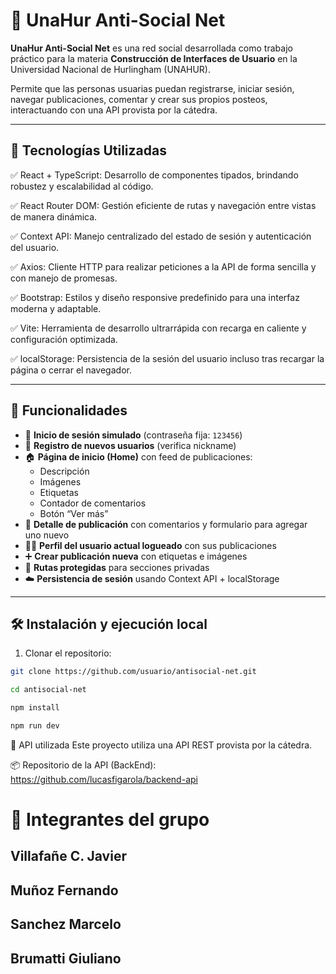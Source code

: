 # 🧠 UnaHur Anti-Social Net

**UnaHur Anti-Social Net** es una red social desarrollada como trabajo práctico para la materia **Construcción de Interfaces de Usuario** en la Universidad Nacional de Hurlingham (UNAHUR).

Permite que las personas usuarias puedan registrarse, iniciar sesión, navegar publicaciones, comentar y crear sus propios posteos, interactuando con una API provista por la cátedra.

---

## 🚀 Tecnologías Utilizadas

✅ React + TypeScript: Desarrollo de componentes tipados, brindando robustez y escalabilidad al código.

✅ React Router DOM: Gestión eficiente de rutas y navegación entre vistas de manera dinámica.

✅ Context API: Manejo centralizado del estado de sesión y autenticación del usuario.

✅ Axios: Cliente HTTP para realizar peticiones a la API de forma sencilla y con manejo de promesas.

✅ Bootstrap: Estilos y diseño responsive predefinido para una interfaz moderna y adaptable.

✅ Vite: Herramienta de desarrollo ultrarrápida con recarga en caliente y configuración optimizada.

✅ localStorage: Persistencia de la sesión del usuario incluso tras recargar la página o cerrar el navegador.

---

## 🧪 Funcionalidades

- 🔐 **Inicio de sesión simulado** (contraseña fija: `123456`)
- 👤 **Registro de nuevos usuarios** (verifica nickname)
- 🏠 **Página de inicio (Home)** con feed de publicaciones:
  - Descripción
  - Imágenes
  - Etiquetas
  - Contador de comentarios
  - Botón “Ver más”
- 📝 **Detalle de publicación** con comentarios y formulario para agregar uno nuevo
- 🙍‍♂️ **Perfil del usuario actual logueado** con sus publicaciones
- ➕ **Crear publicación nueva** con etiquetas e imágenes
- 🔐 **Rutas protegidas** para secciones privadas
- ☁️ **Persistencia de sesión** usando Context API + localStorage

---

## 🛠️ Instalación y ejecución local

1. Clonar el repositorio:

```bash
git clone https://github.com/usuario/antisocial-net.git

cd antisocial-net

npm install

npm run dev

```


🔗 API utilizada
Este proyecto utiliza una API REST provista por la cátedra.


📦 Repositorio de la API (BackEnd):
https://github.com/lucasfigarola/backend-api


# 👥  Integrantes del grupo


## Villafañe C. Javier

## Muñoz Fernando

## Sanchez Marcelo

## Brumatti Giuliano


